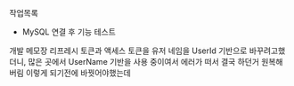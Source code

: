 작업목록

- MySQL 연결 후 기능 테스트

개발 메모장
리프레시 토큰과 액세스 토큰을 유저 네임을 UserId 기반으로 바꾸려고했더니, 많은 곳에서 UserName 기반을
사용 중이여서 에러가 떠서 결국 하던거 원복해버림 이렇게 되기전에 바꿧어야했는데